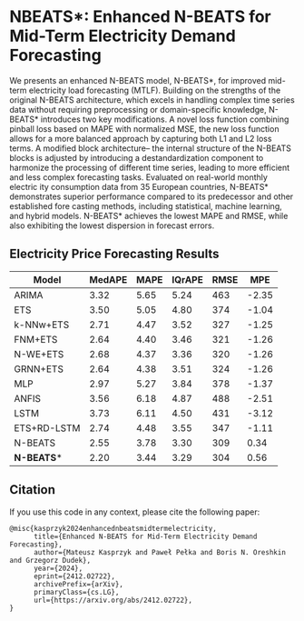 # NBEATS*: Enhanced N-BEATS for Mid-Term Electricity Demand Forecasting

 We presents an enhanced N-BEATS model, N-BEATS*, for improved
 mid-term electricity load forecasting (MTLF). Building on the strengths of
 the original N-BEATS architecture, which excels in handling complex time
 series data without requiring preprocessing or domain-specific knowledge,
 N-BEATS* introduces two key modifications. A novel loss function
combining pinball loss based on MAPE with normalized MSE, the new loss
 function allows for a more balanced approach by capturing both L1 and L2
 loss terms. A modified block architecture– the internal structure of the
 N-BEATS blocks is adjusted by introducing a destandardization component
 to harmonize the processing of different time series, leading to more efficient
 and less complex forecasting tasks. Evaluated on real-world monthly electric
ity consumption data from 35 European countries, N-BEATS* demonstrates
 superior performance compared to its predecessor and other established fore
casting methods, including statistical, machine learning, and hybrid models.
 N-BEATS* achieves the lowest MAPE and RMSE, while also exhibiting the
 lowest dispersion in forecast errors.


## Electricity Price Forecasting Results

| Model         | MedAPE | MAPE | IQrAPE | RMSE  | MPE   |
|---------------|--------|------|--------|-------|-------|
| ARIMA         | 3.32   | 5.65 | 5.24   | 463   | -2.35 |
| ETS           | 3.50   | 5.05 | 4.80   | 374   | -1.04 |
| k-NNw+ETS     | 2.71   | 4.47 | 3.52   | 327   | -1.25 |
| FNM+ETS       | 2.64   | 4.40 | 3.46   | 321   | -1.26 |
| N-WE+ETS      | 2.68   | 4.37 | 3.36   | 320   | -1.26 |
| GRNN+ETS      | 2.64   | 4.38 | 3.51   | 324   | -1.26 |
| MLP           | 2.97   | 5.27 | 3.84   | 378   | -1.37 |
| ANFIS         | 3.56   | 6.18 | 4.87   | 488   | -2.51 |
| LSTM          | 3.73   | 6.11 | 4.50   | 431   | -3.12 |
| ETS+RD-LSTM   | 2.74   | 4.48 | 3.55   | 347   | -1.11 |
| N-BEATS       | 2.55   | 3.78 | 3.30   | 309   | 0.34  |
| **N-BEATS***  | 2.20   | 3.44 | 3.29   | 304   | 0.56  |
 

## Citation

If you use this code in any context, please cite the following paper:

```
@misc{kasprzyk2024enhancednbeatsmidtermelectricity,
      title={Enhanced N-BEATS for Mid-Term Electricity Demand Forecasting}, 
      author={Mateusz Kasprzyk and Paweł Pełka and Boris N. Oreshkin and Grzegorz Dudek},
      year={2024},
      eprint={2412.02722},
      archivePrefix={arXiv},
      primaryClass={cs.LG},
      url={https://arxiv.org/abs/2412.02722}, 
}
```
